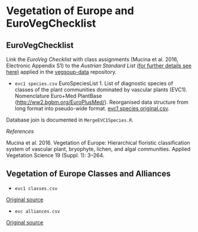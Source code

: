 Vegetation of Europe and EuroVegChecklist
=========================================

EuroVegChecklist
----------------

Link the *EuroVeg Checklist* with class assignments (Mucina et al. 2016, Electronic Appendix S1) to the *Austrian Standard List* ([for further details see here)](https://github.com/kardinal-eros/vegsoup-standards/tree/master/austrian%20standard%20list%202008) applied in the [vegsoup-data](https://github.com/kardinal-eros/vegsoup-data) repository.

+ `evc1 species.csv` EuroSpeciesList 1. List of diagnostic species of classes of the plant communities dominated by vascular plants (EVC1). Nomenclature Euro+Med PlantBase (http://ww2.bgbm.org/EuroPlusMed/). Reorganised data structure from long format into pseudo-wide format.
[evc1 species original.csv](https://onlinelibrary.wiley.com/action/downloadSupplement?doi=10.1111%2Favsc.12257&file=avsc12257-sup-0007-AppendixS6-ESL1.csv).

Database join is documented in `MergeEVC1Species.R`.

*References*

Mucina et al. 2016. Vegetation of Europe: Hierarchical floristic classification system of vascular plant, bryophyte, lichen, and algal communities. Applied Vegetation Science 19 (Suppl. 1): 3–264.

<!--

EuroVegSpeciesList 1 (ESL1): list of diagnostic species of the classes of vascular plant vegetation

For ESL1, Mucina (1997a) served as the source of the starting pool of species and their links to the particular EVC1 classes. This pool was then extended by compilation of the literature sources mentioned above, especially syntaxonomic monographs and revisions containing extensive synthetic phytosociological tables. Expert opinion from the author team of this paper and beyond was used to make judgements about problematic cases. Some species were assigned to more than one class. The sources of the species nomenclature (and taxonomic concepts) used in the ESL1 are featured in Appendix S1.
-->
<!--
Had to replace not encoded string "�" with blank for some taxa.

Some taxon assignment are ambigous (R. nemorosus, R. polyanthemus subsp. nemorosus)

taxon assignment

handling of included taxa

Najas marina s.lat.	Najas marina
Najas marina ssp. intermedia	Najas marina
Najas marina ssp. marina	Najas marina

Ononis spinosa s.lat.	empty
Ononis spinosa ssp. austriaca	Ononis spinosa subsp. austriaca
Ononis spinosa ssp. spinosa	Ononis spinosa subsp. spinosa

Pimpinella saxifraga s.lat.	
Pimpinella saxifraga ssp. nigra	Pimpinella nigra
Pimpinella saxifraga ssp. saxifraga	Pimpinella saxifraga
-->

Vegetation of Europe Classes and Alliances
------------------------------------------

+ `evc1 classes.csv` 

[Original source](https://onlinelibrary.wiley.com/action/downloadSupplement?doi=10.1111%2Favsc.12257&file=avsc12257-sup-0007-AppendixS6-ESL1.csv)

+ `evc alliances.csv`

[Original source](https://www.synbiosys.alterra.nl/evc/Docs/EuropeanVegetationClassification.csv)
